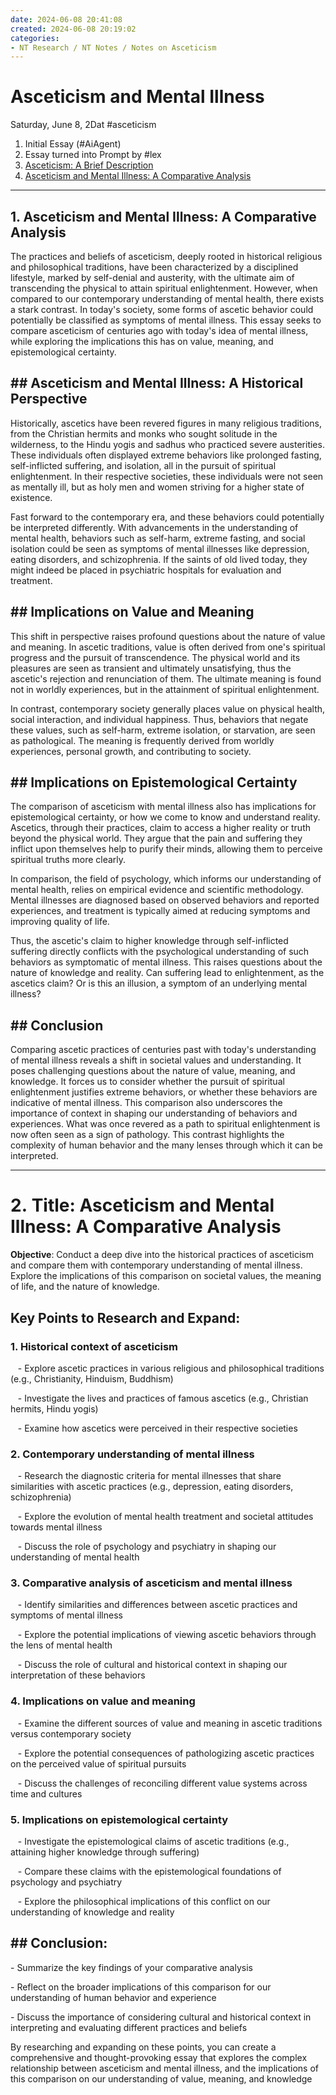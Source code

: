 ```yaml
---
date: 2024-06-08 20:41:08
created: 2024-06-08 20:19:02
categories:
- NT Research / NT Notes / Notes on Asceticism
---
```


# Asceticism and Mental Illness

Saturday, June 8, 2Dat #asceticism

1. Initial Essay (#AiAgent)
2. Essay turned into Prompt by #lex
3. [Asceticism: A Brief Description](Asceticism%20A%20Brief%20Description.md "upnote://x-callback-url/openNote?noteId=8D40032C-93C9-4BC3-8594-C6B9CA1FF80D")
4. [Asceticism and Mental Illness: A Comparative Analysis](Asceticism%20and%20Mental%20Illness%20A%20Comparative%20Analysis.md "upnote://x-callback-url/openNote?noteId=132F49FB-D46C-4694-B779-281D46426869")

* * *

  

## 1\. Asceticism and Mental Illness: A Comparative Analysis

The practices and beliefs of asceticism, deeply rooted in historical religious and philosophical traditions, have been characterized by a disciplined lifestyle, marked by self-denial and austerity, with the ultimate aim of transcending the physical to attain spiritual enlightenment. However, when compared to our contemporary understanding of mental health, there exists a stark contrast. In today's society, some forms of ascetic behavior could potentially be classified as symptoms of mental illness. This essay seeks to compare asceticism of centuries ago with today's idea of mental illness, while exploring the implications this has on value, meaning, and epistemological certainty.

  

## \## Asceticism and Mental Illness: A Historical Perspective

Historically, ascetics have been revered figures in many religious traditions, from the Christian hermits and monks who sought solitude in the wilderness, to the Hindu yogis and sadhus who practiced severe austerities. These individuals often displayed extreme behaviors like prolonged fasting, self-inflicted suffering, and isolation, all in the pursuit of spiritual enlightenment. In their respective societies, these individuals were not seen as mentally ill, but as holy men and women striving for a higher state of existence.

  

Fast forward to the contemporary era, and these behaviors could potentially be interpreted differently. With advancements in the understanding of mental health, behaviors such as self-harm, extreme fasting, and social isolation could be seen as symptoms of mental illnesses like depression, eating disorders, and schizophrenia. If the saints of old lived today, they might indeed be placed in psychiatric hospitals for evaluation and treatment.

  

## \## Implications on Value and Meaning

This shift in perspective raises profound questions about the nature of value and meaning. In ascetic traditions, value is often derived from one's spiritual progress and the pursuit of transcendence. The physical world and its pleasures are seen as transient and ultimately unsatisfying, thus the ascetic's rejection and renunciation of them. The ultimate meaning is found not in worldly experiences, but in the attainment of spiritual enlightenment.

  

In contrast, contemporary society generally places value on physical health, social interaction, and individual happiness. Thus, behaviors that negate these values, such as self-harm, extreme isolation, or starvation, are seen as pathological. The meaning is frequently derived from worldly experiences, personal growth, and contributing to society.

  

## \## Implications on Epistemological Certainty

The comparison of asceticism with mental illness also has implications for epistemological certainty, or how we come to know and understand reality. Ascetics, through their practices, claim to access a higher reality or truth beyond the physical world. They argue that the pain and suffering they inflict upon themselves help to purify their minds, allowing them to perceive spiritual truths more clearly.

  

In comparison, the field of psychology, which informs our understanding of mental health, relies on empirical evidence and scientific methodology. Mental illnesses are diagnosed based on observed behaviors and reported experiences, and treatment is typically aimed at reducing symptoms and improving quality of life.

  

Thus, the ascetic's claim to higher knowledge through self-inflicted suffering directly conflicts with the psychological understanding of such behaviors as symptomatic of mental illness. This raises questions about the nature of knowledge and reality. Can suffering lead to enlightenment, as the ascetics claim? Or is this an illusion, a symptom of an underlying mental illness?

  

## \## Conclusion

Comparing ascetic practices of centuries past with today's understanding of mental illness reveals a shift in societal values and understanding. It poses challenging questions about the nature of value, meaning, and knowledge. It forces us to consider whether the pursuit of spiritual enlightenment justifies extreme behaviors, or whether these behaviors are indicative of mental illness. This comparison also underscores the importance of context in shaping our understanding of behaviors and experiences. What was once revered as a path to spiritual enlightenment is now often seen as a sign of pathology. This contrast highlights the complexity of human behavior and the many lenses through which it can be interpreted.

* * *

# 2. **Title**: Asceticism and Mental Illness: A Comparative Analysis

  

**Objective**: Conduct a deep dive into the historical practices of asceticism and compare them with contemporary understanding of mental illness. Explore the implications of this comparison on societal values, the meaning of life, and the nature of knowledge.

  

## Key Points to Research and Expand:

### 1\. Historical context of asceticism

   - Explore ascetic practices in various religious and philosophical traditions (e.g., Christianity, Hinduism, Buddhism)

   - Investigate the lives and practices of famous ascetics (e.g., Christian hermits, Hindu yogis)

   - Examine how ascetics were perceived in their respective societies

  

### 2\. Contemporary understanding of mental illness

   - Research the diagnostic criteria for mental illnesses that share similarities with ascetic practices (e.g., depression, eating disorders, schizophrenia)

   - Explore the evolution of mental health treatment and societal attitudes towards mental illness

   - Discuss the role of psychology and psychiatry in shaping our understanding of mental health

  

### 3\. Comparative analysis of asceticism and mental illness

   - Identify similarities and differences between ascetic practices and symptoms of mental illness

   - Explore the potential implications of viewing ascetic behaviors through the lens of mental health

   - Discuss the role of cultural and historical context in shaping our interpretation of these behaviors

  

### 4\. Implications on value and meaning

   - Examine the different sources of value and meaning in ascetic traditions versus contemporary society

   - Explore the potential consequences of pathologizing ascetic practices on the perceived value of spiritual pursuits

   - Discuss the challenges of reconciling different value systems across time and cultures

  

### 5\. Implications on epistemological certainty

   - Investigate the epistemological claims of ascetic traditions (e.g., attaining higher knowledge through suffering)

   - Compare these claims with the epistemological foundations of psychology and psychiatry

   - Explore the philosophical implications of this conflict on our understanding of knowledge and reality

  

## \## Conclusion:

\- Summarize the key findings of your comparative analysis

\- Reflect on the broader implications of this comparison for our understanding of human behavior and experience

\- Discuss the importance of considering cultural and historical context in interpreting and evaluating different practices and beliefs

  

By researching and expanding on these points, you can create a comprehensive and thought-provoking essay that explores the complex relationship between asceticism and mental illness, and the implications of this comparison on our understanding of value, meaning, and knowledge
